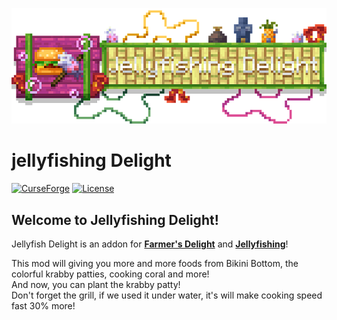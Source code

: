 ![](src/main/resources/logo-xb500.png)

# **jellyfishing Delight**

[![CurseForge](http://cf.way2muchnoise.eu/full_1177206_downloads.svg)](https://www.curseforge.com/minecraft/mc-mods/jellyfishing-delight)
[![License](https://badgen.net/badge/license/MIT/green)](LICENSE.txt)

## **Welcome to Jellyfishing Delight!**
Jellyfish Delight is an addon for [**Farmer's Delight**](https://www.curseforge.com/minecraft/mc-mods/farmers-delight) and [**Jellyfishing**](https://www.curseforge.com/minecraft/mc-mods/jellyfishing)!

This mod will giving you more and more foods from Bikini Bottom, the colorful krabby patties, cooking coral and more!  
And now, you can plant the krabby patty!  
Don't forget the grill, if we used it under water, it's will make cooking speed fast 30% more!
